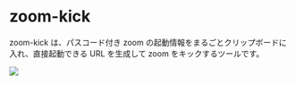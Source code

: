 # zoom-kick
zoom-kick は、パスコード付き zoom の起動情報をまるごとクリップボードに入れ、直接起動できる URL を生成して zoom をキックするツールです。

![](https://motamemo.com/wp-content/uploads/2019/11/markdown-preview-800x412.png)
